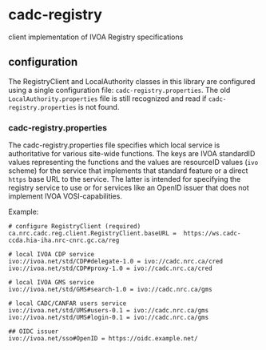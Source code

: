 # cadc-registry
client implementation of IVOA Registry specifications

## configuration

The RegistryClient and LocalAuthority classes in this library are configured
using a single configuration file: `cadc-registry.properties`.  The old `LocalAuthority.properties` file
is still recognized and read if `cadc-registry.properties` is not found.

### cadc-registry.properties
The cadc-registry.properties file specifies which local service is authoritative for various site-wide functions. The keys are IVOA standardID values representing the functions and the values are resourceID values (`ivo` scheme) for the service that implements that standard feature or a direct `https` 
base URL to the service. The latter is intended for specifying the registry service to use or for
services like an OpenID issuer that does not implement IVOA VOSI-capabilities.

Example:
```
# configure RegistryClient (required)
ca.nrc.cadc.reg.client.RegistryClient.baseURL =  https://ws.cadc-ccda.hia-iha.nrc-cnrc.gc.ca/reg

# local IVOA CDP service
ivo://ivoa.net/std/CDP#delegate-1.0 = ivo://cadc.nrc.ca/cred
ivo://ivoa.net/std/CDP#proxy-1.0 = ivo://cadc.nrc.ca/cred

# local IVOA GMS service
ivo://ivoa.net/std/GMS#search-1.0 = ivo://cadc.nrc.ca/gms

# local CADC/CANFAR users service
ivo://ivoa.net/std/UMS#users-0.1 = ivo://cadc.nrc.ca/gms    
ivo://ivoa.net/std/UMS#login-0.1 = ivo://cadc.nrc.ca/gms           

## OIDC issuer
ivo://ivoa.net/sso#OpenID = https://oidc.example.net/
```

